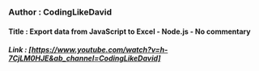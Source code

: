 ### Author : CodingLikeDavid

#### Title : Export data from JavaScript to Excel - Node.js - No commentary

##### Link : [https://www.youtube.com/watch?v=h-7CjLM0HJE&ab_channel=CodingLikeDavid]
